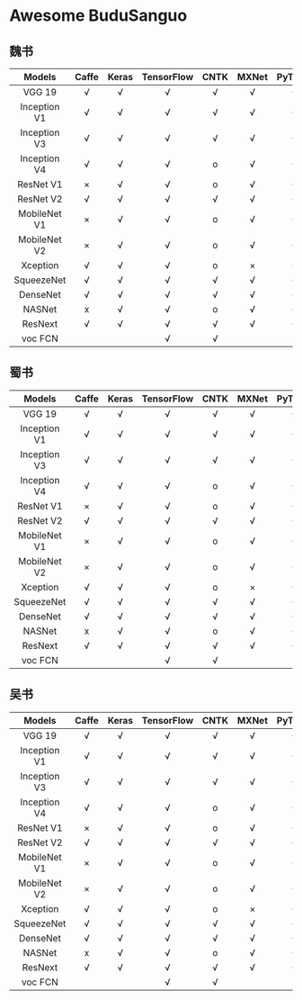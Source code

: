 # Awesome BuduSanguo
## 魏书
Models | Caffe | Keras | TensorFlow | CNTK | MXNet | PyTorch  | CoreML | ONNX
:-----:|:-----:|:-----:|:----------:|:----:|:-----:|:--------:|:------:|:-----:|
VGG 19 | √ | √ | √ | √ | √ | √ | √ | √
Inception V1 | √ | √ | √ | √ | √ | √ | √ | √
Inception V3  | √ | √ | √ | √ | √ | √ | √ | √
Inception V4  | √ | √ | √ | o | √ | √ | √ | √
ResNet V1|   ×   |   √   |     √      |   o  |   √   |    √ | √ | √
ResNet V2|   √   |   √   |     √      |   √  |   √   | √ | √ | √
MobileNet V1|   ×   |   √   |     √      |   o  |   √   |    √       | √ | √ | √
MobileNet V2|   ×   |   √   |     √      |   o  |   √   |    √       | √ | √ | √
Xception|   √   |   √   |     √      |   o  |   ×   |    √ | √ | √ | √
SqueezeNet|   √   |   √   |     √      |   √  |   √   |    √ | √ | √ | √
DenseNet|   √   |   √   |     √      |   √  |   √   |    √       | √ | √
NASNet|   x   |   √   |     √      |   o  |   √   | √ | √ | x
ResNext|   √   |   √   |     √      |   √  |   √   | √ | √ | √ | √ | √
voc FCN|       |       |     √      |   √  |       |
## 蜀书
Models | Caffe | Keras | TensorFlow | CNTK | MXNet | PyTorch  | CoreML | ONNX
:-----:|:-----:|:-----:|:----------:|:----:|:-----:|:--------:|:------:|:-----:|
VGG 19 | √ | √ | √ | √ | √ | √ | √ | √
Inception V1 | √ | √ | √ | √ | √ | √ | √ | √
Inception V3  | √ | √ | √ | √ | √ | √ | √ | √
Inception V4  | √ | √ | √ | o | √ | √ | √ | √
ResNet V1|   ×   |   √   |     √      |   o  |   √   |    √ | √ | √
ResNet V2|   √   |   √   |     √      |   √  |   √   | √ | √ | √
MobileNet V1|   ×   |   √   |     √      |   o  |   √   |    √       | √ | √ | √
MobileNet V2|   ×   |   √   |     √      |   o  |   √   |    √       | √ | √ | √
Xception|   √   |   √   |     √      |   o  |   ×   |    √ | √ | √ | √
SqueezeNet|   √   |   √   |     √      |   √  |   √   |    √ | √ | √ | √
DenseNet|   √   |   √   |     √      |   √  |   √   |    √       | √ | √
NASNet|   x   |   √   |     √      |   o  |   √   | √ | √ | x
ResNext|   √   |   √   |     √      |   √  |   √   | √ | √ | √ | √ | √
voc FCN|       |       |     √      |   √  |       |
## 吴书
Models | Caffe | Keras | TensorFlow | CNTK | MXNet | PyTorch  | CoreML | ONNX
:-----:|:-----:|:-----:|:----------:|:----:|:-----:|:--------:|:------:|:-----:|
VGG 19 | √ | √ | √ | √ | √ | √ | √ | √
Inception V1 | √ | √ | √ | √ | √ | √ | √ | √
Inception V3  | √ | √ | √ | √ | √ | √ | √ | √
Inception V4  | √ | √ | √ | o | √ | √ | √ | √
ResNet V1|   ×   |   √   |     √      |   o  |   √   |    √ | √ | √
ResNet V2|   √   |   √   |     √      |   √  |   √   | √ | √ | √
MobileNet V1|   ×   |   √   |     √      |   o  |   √   |    √       | √ | √ | √
MobileNet V2|   ×   |   √   |     √      |   o  |   √   |    √       | √ | √ | √
Xception|   √   |   √   |     √      |   o  |   ×   |    √ | √ | √ | √
SqueezeNet|   √   |   √   |     √      |   √  |   √   |    √ | √ | √ | √
DenseNet|   √   |   √   |     √      |   √  |   √   |    √       | √ | √
NASNet|   x   |   √   |     √      |   o  |   √   | √ | √ | x
ResNext|   √   |   √   |     √      |   √  |   √   | √ | √ | √ | √ | √
voc FCN|       |       |     √      |   √  |       |

